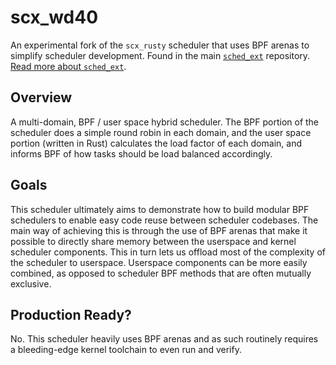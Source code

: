 # scx_wd40

An experimental fork of the `scx_rusty` scheduler that uses BPF arenas to simplify scheduler development. Found in the main [`sched_ext`](https://github.com/sched-ext/scx/tree/main) repository. [Read more about `sched_ext`](https://github.com/sched-ext/scx/tree/main).

## Overview

A multi-domain, BPF / user space hybrid scheduler. The BPF portion of the
scheduler does a simple round robin in each domain, and the user space portion
(written in Rust) calculates the load factor of each domain, and informs BPF of
how tasks should be load balanced accordingly.

## Goals

This scheduler ultimately aims to demonstrate how to build modular BPF schedulers
to enable easy code reuse between scheduler codebases. The main way of achieving
this is through the use of BPF arenas that make it possible to directly share memory
between the userspace and kernel scheduler components. This in turn lets us offload
most of the complexity of the scheduler to userspace. Userspace components can be
more easily combined, as opposed to scheduler BPF methods that are often mutually
exclusive.

## Production Ready?

No. This scheduler heavily uses BPF arenas and as such routinely requires a 
bleeding-edge kernel toolchain to even run and verify.
